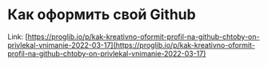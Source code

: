 # Как оформить свой Github

Link: [https://proglib.io/p/kak-kreativno-oformit-profil-na-github-chtoby-on-privlekal-vnimanie-2022-03-17](https://proglib.io/p/kak-kreativno-oformit-profil-na-github-chtoby-on-privlekal-vnimanie-2022-03-17)
